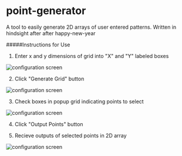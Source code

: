 # point-generator
A tool to easily generate 2D arrays of user entered patterns.
Written in hindsight after after happy-new-year

#####Instructions for Use



1. Enter x and y dimensions of grid into "X" and "Y" labeled boxes
  
  ![configuration screen](http://i.imgur.com/GBVKtu3.png)
  
2. Click "Generate Grid" button

  ![configuration screen](http://i.imgur.com/1jOKDhc.png)
  
3. Check boxes in popup grid indicating points to select

  ![configuration screen](http://i.imgur.com/554Meuo.png)

4. Click "Output Points" button

5. Recieve outputs of selected points in 2D array
  
  ![configuration screen](http://i.imgur.com/j9Arn4b.png)
